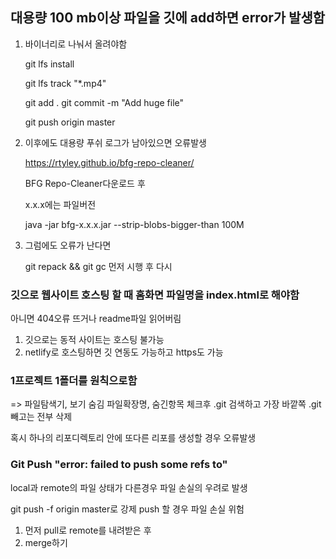 ## 대용량 100 mb이상 파일을 깃에 add하면 error가 발생함

1. 바이너리로 나눠서 올려야함

   git lfs install 

   git lfs track "*.mp4" 

   git add . git commit -m "Add huge file"

   git push origin master

   

2. 이후에도 대용량 푸쉬 로그가 남아있으면 오류발생

   https://rtyley.github.io/bfg-repo-cleaner/

   BFG Repo-Cleaner다운로드 후

   x.x.x에는 파일버전

   java -jar bfg-x.x.x.jar --strip-blobs-bigger-than 100M

   

3. 그럼에도 오류가 난다면

   git repack && git gc 먼저 시행 후 다시



### 깃으로 웹사이트 호스팅 할 때 홈화면 파일명을 index.html로 해야함

아니면 404오류 뜨거나 readme파일 읽어버림



1. 깃으로는 동적 사이트는 호스팅 불가능
2. netlify로 호스팅하면 깃 연동도 가능하고 https도 가능



###  1프로젝트 1폴더를 원칙으로함

=> 파일탐색기, 보기 숨김 파일확장명, 숨긴항목 체크후 .git 검색하고 가장 바깥쪽 .git 빼고는 전부 삭제

혹시 하나의 리포디렉토리 안에 또다른 리포를 생성할 경우 오류발생



### Git Push "error: failed to push some refs to"

   local과 remote의 파일 상태가 다른경우 파일 손실의 우려로 발생

   git push -f origin master로 강제 push 할 경우 파일 손실 위험

   1. 먼저 pull로 remote를 내려받은 후 
2. merge하기


